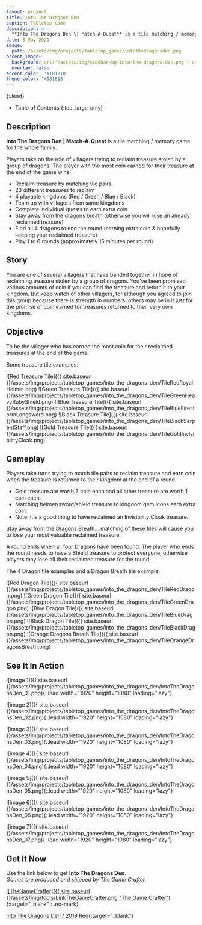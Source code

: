 ```yaml
---
layout: project
title: Into The Dragons Den
caption: Tabletop Game
description: >
  **Into The Dragons Den \| Match-A-Quest** is a tile matching / memory game about reclaiming treasure stolen by a group of dragons.
date: 8 May 2021
image: 
  path: /assets/img/projects/tabletop_games/intothedragonsden.png
accent_image: 
  background: url('/assets/img/sidebar-bg-into-the-dragons-den.png') center/cover
  overlay: false
accent_color: '#181818'
theme_color: '#181818'
---
```


{:.lead}

- Table of Contents
{:toc .large-only}

## Description

**Into The Dragons Den \| Match-A-Quest** is a tile matching / memory game for the whole family.

Players take on the role of villagers trying to reclaim treasure stolen by a group of dragons.
The player with the most coin earned for their treasure at the end of the game wins!

* Reclaim treasure by matching tile pairs
* 23 different treasures to reclaim
* 4 playable kingdoms (Red / Green / Blue / Black)
* Team up with villagers from same kingdoms
* Complete individual quests to earn extra coin
* Stay away from the dragons breath (otherwise you will lose an already reclaimed treasure)
* Find all 4 dragons to end the round (earning extra coin & hopefully keeping your reclaimed treasure)
* Play 1 to 6 rounds (approximately 15 minutes per round)

## Story

You are one of several villagers that have banded together in hope of reclaiming treasure stolen by a group of dragons. You've been promised various amounts of coin if you can find the treasure and return it to your kingdom. But keep watch of other villagers, for although you agreed to join this group because there is strength in numbers, others may be in it just for the promise of coin earned for treasures returned to their very own kingdoms.

## Objective

To be the villager who has earned the most coin for their reclaimed treasures at the end of the game.

Some treasure tile examples:

![Red Treasure Tile]({{ site.baseurl }}/assets/img/projects/tabletop_games/into_the_dragons_den/TileRedRoyalHelmet.png)
![Green Treasure Tile]({{ site.baseurl }}/assets/img/projects/tabletop_games/into_the_dragons_den/TileGreenHeavyRubyShield.png)
![Blue Treasure Tile]({{ site.baseurl }}/assets/img/projects/tabletop_games/into_the_dragons_den/TileBlueFirestormLongsword.png)
![Black Treasure Tile]({{ site.baseurl }}/assets/img/projects/tabletop_games/into_the_dragons_den/TileBlackSerpentStaff.png)
![Gold Treasure Tile]({{ site.baseurl }}/assets/img/projects/tabletop_games/into_the_dragons_den/TileGoldInvisibilityCloak.png)

## Gameplay

Players take turns trying to match tile pairs to reclaim treasure and earn coin when the treasure is returned to their kingdom at the end of a round. 

* Gold treasure are worth 3 coin each and all other treasure are worth 1 coin each. 
* Matching helmet/sword/shield treasure to kingdom gem icons earn extra coin. 
* Note: it's a good thing to have reclaimed an Invisibility Cloak treasure.

Stay away from the Dragons Breath... matching of these tiles will cause you to lose your most valuable reclaimed treasure.

A round ends when all four Dragons have been found. The player who ends the round needs to have a Shield treasure to protect everyone, otherwise players may lose all their reclaimed treasure for the round. 

The 4 Dragon tile examples and a Dragon Breath tile example:

![Red Dragon Tile]({{ site.baseurl }}/assets/img/projects/tabletop_games/into_the_dragons_den/TileRedDragon.png)
![Green Dragon Tile]({{ site.baseurl }}/assets/img/projects/tabletop_games/into_the_dragons_den/TileGreenDragon.png)
![Blue Dragon Tile]({{ site.baseurl }}/assets/img/projects/tabletop_games/into_the_dragons_den/TileBlueDragon.png)
![Black Dragon Tile]({{ site.baseurl }}/assets/img/projects/tabletop_games/into_the_dragons_den/TileBlackDragon.png)
![Orange Dragons Breath Tile]({{ site.baseurl }}/assets/img/projects/tabletop_games/into_the_dragons_den/TileOrangeDragonsBreath.png)

## See It In Action

![image 1]({{ site.baseurl }}/assets/img/projects/tabletop_games/into_the_dragons_den/IntoTheDragonsDen_01.png){:.lead width="1920" height="1080" loading="lazy"}

![image 2]({{ site.baseurl }}/assets/img/projects/tabletop_games/into_the_dragons_den/IntoTheDragonsDen_02.png){:.lead width="1920" height="1080" loading="lazy"}

![image 3]({{ site.baseurl }}/assets/img/projects/tabletop_games/into_the_dragons_den/IntoTheDragonsDen_03.png){:.lead width="1920" height="1080" loading="lazy"}

![image 4]({{ site.baseurl }}/assets/img/projects/tabletop_games/into_the_dragons_den/IntoTheDragonsDen_04.png){:.lead width="1920" height="1080" loading="lazy"}

![image 5]({{ site.baseurl }}/assets/img/projects/tabletop_games/into_the_dragons_den/IntoTheDragonsDen_05.png){:.lead width="1920" height="1080" loading="lazy"}

![image 6]({{ site.baseurl }}/assets/img/projects/tabletop_games/into_the_dragons_den/IntoTheDragonsDen_06.png){:.lead width="1920" height="1080" loading="lazy"}

![image 7]({{ site.baseurl }}/assets/img/projects/tabletop_games/into_the_dragons_den/IntoTheDragonsDen_07.png){:.lead width="1920" height="1080" loading="lazy"}

<!-- <div class="lead aspect-ratio sixteen-nine">        
  <iframe src="https://www.youtube.com/embed/u2E5rM9Ph7k" frameborder="0" allow="accelerometer; autoplay; clipboard-write; encrypted-media; gyroscope; picture-in-picture" allowfullscreen></iframe>
</div> -->


## Get It Now

Use the link below to get **Into The Dragons Den**.  
*Games are produced and shipped by The Game Crafter.*

[![TheGameCrafter]({{ site.baseurl }}/assets/img/tools/LinkTheGameCrafter.png "The Game Crafter")](https://www.thegamecrafter.com){:target="_blank" : .no-mark}

[Into The Dragons Den / 2019 Red](https://www.thegamecrafter.com/games/into-the-dragons-den-red-1){:target="_blank"}

 
